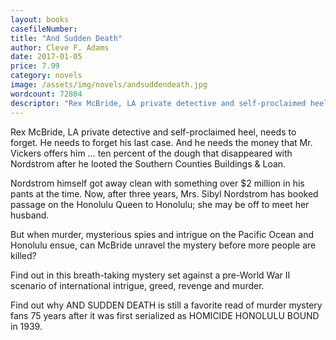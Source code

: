 ```yaml
---
layout: books
casefileNumber: 
title: "And Sudden Death"
author: Cleve F. Adams
date: 2017-01-05
price: 7.99
category: novels
image: /assets/img/novels/andsuddendeath.jpg
wordcount: 72804
descriptor: "Rex McBride, LA private detective and self-proclaimed heel, needs to forget. He needs to forget his last case. And he needs the money that Mr. Vickers offers him &hellip; ten percent of the dough that disappeared with Nordstrom after he looted the Southern Counties Buildings & Loan."
---
```


Rex McBride, LA private detective and self-proclaimed heel, needs to forget. He needs to forget his last case. And he needs the money that Mr. Vickers offers him &hellip; ten percent of the dough that disappeared with Nordstrom after he looted the Southern Counties Buildings & Loan.

Nordstrom himself got away clean with something over $2 million in his pants at the time. Now, after three years, Mrs. Sibyl Nordstrom has booked passage on the Honolulu Queen to Honolulu; she may be off to meet her husband.

But when murder, mysterious spies and intrigue on the Pacific Ocean and Honolulu ensue, can McBride unravel the mystery before more people are killed?

Find out in this breath-taking mystery set against a pre-World War II scenario of international intrigue, greed, revenge and murder.

Find out why AND SUDDEN DEATH is still a favorite read of murder mystery fans 75 years after it was first serialized as HOMICIDE HONOLULU BOUND in 1939. 

